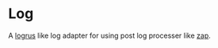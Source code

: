 # Log
A [logrus](https://github.com/sirupsen/logrus) like log adapter for using post log processer like [zap](https://github.com/uber-go/zap).